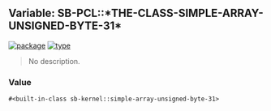 ## Variable: SB-PCL::\*THE-CLASS-SIMPLE-ARRAY-UNSIGNED-BYTE-31\*
[![package](https://img.shields.io/badge/Package-SB--PCL-5f9ea0.svg?style=social&colorA=999999)](../) [![type](https://img.shields.io/badge/Type-Variable-5f9ea0.svg?style=social&colorA=999999)](../#variable) 

> No description.

### Value
```cl
#<built-in-class sb-kernel::simple-array-unsigned-byte-31>
```
